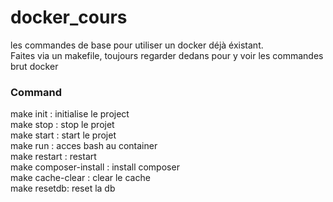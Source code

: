# docker_cours

les commandes de base pour utiliser un docker déjà éxistant.   
Faites via un makefile, toujours regarder dedans pour y voir les commandes brut docker

### Command 
make init : initialise le project  
make stop : stop le projet   
make start : start le projet    
make run : acces bash au container   
make restart : restart   
make composer-install : install composer   
make cache-clear : clear le cache   
make resetdb: reset la db   
